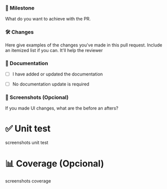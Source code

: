 ### 🎯 Milestone 

What do you want to achieve with the PR.

### 🛠 Changes

Here give examples of the changes you've made in this pull request. Include an itemized list if you can. It'll help the reviewer


### 📘 Documentation 

- [ ] I have added or updated the documentation
- [ ] No documentation update is required


### 📸 Screenshots (Opcional)

If you made UI changes, what are the before an afters?


# ✅ Unit test 
screenshots unit test


# 📊 Coverage (Opcional)
screenshots coverage



